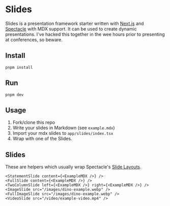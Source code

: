 # Slides

Slides is a presentation framework starter written with [Next.js](https://nextjs.org/) and [Spectacle](https://formidable.com/open-source/spectacle/) with MDX support. It can be used to create dynamic presentations. I've hacked this together in the wee hours prior to presenting at conferences, so beware.

## Install
```
pnpm install
```

## Run
```
pnpm dev
```

## Usage
1. Fork/clone this repo
1. Write your slides in Markdown (see `example.mdx`)
1. Import your mdx slides to `app/slides/index.tsx`
1. Wrap with one of the Slides.

## Slides
These are helpers which usually wrap Spectacle's [Slide Layouts](https://formidable.com/open-source/spectacle/docs/slide-layouts).
```
<StatementSlide content={<ExampleMDX />} />
<FullSlide content={<ExampleMDX />} />
<TwoColumnSlide left={<ExampleMDX />} right={<ExampleMDX />} />
<ImageSlide src="/images/dino-example.webp" />
<FullImageSlide src="/images/dino-example.webp" />
<VideoSlide src="/video/example-video.mp4" />
```